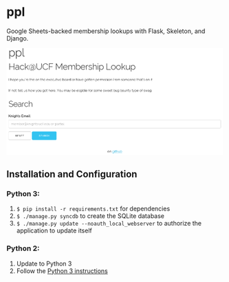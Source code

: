 # ppl
Google Sheets-backed membership lookups with Flask, Skeleton, and Django.

![Screenshot](https://raw.githubusercontent.com/HackUCF/ppl/gh-pages/screenshot.png)

## Installation and Configuration
### Python 3:

1. `$ pip install -r requirements.txt` for dependencies
2. `$ ./manage.py syncdb` to create the SQLite database
3. `$ ./manage.py update --noauth_local_webserver` to authorize the application to update itself

### Python 2:

1. Update to Python 3
2. Follow the [Python 3 instructions](#python-3)
